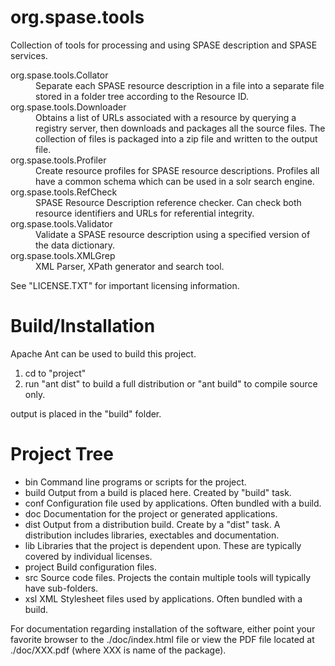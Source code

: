 org.spase.tools
======

Collection of tools for processing and using SPASE description and SPASE services.

<dt>org.spase.tools.Collator</dt><dd>Separate each SPASE resource description in a file into a separate file stored in a folder tree according to the Resource ID.</dd>
<dt>org.spase.tools.Downloader</dt><dd>Obtains a list of URLs associated with a resource by querying a registry server, then downloads and packages all the source files. The collection of files is packaged into a zip file and written to the output file.</dd>
<dt>org.spase.tools.Profiler</dt><dd>Create resource profiles for SPASE resource descriptions. Profiles all have a common schema which can be used in a solr search engine.</dd>
<dt>org.spase.tools.RefCheck</dt><dd>SPASE Resource Description reference checker. Can check both resource identifiers and URLs for referential integrity.</dd>
<dt>org.spase.tools.Validator</dt><dd>Validate a SPASE resource description using a specified version of the data dictionary.</dd>
<dt>org.spase.tools.XMLGrep</dt><dd>XML Parser, XPath generator and search tool.</dd>


See "LICENSE.TXT" for important licensing information.

# Build/Installation

Apache Ant can be used to build this project.

  1) cd to "project"
  2) run "ant dist" to build a full distribution
     or "ant build" to compile source only.

output is placed in the "build" folder.

# Project Tree

+ bin   Command line programs or scripts for the project.
+ build Output from a build is placed here. Created by "build" task.
+ conf  Configuration file used by applications. Often bundled with a build.
+ doc   Documentation for the project or generated applications.
+ dist  Output from a distribution build. Create by a "dist" task. A distribution includes libraries, exectables and documentation.
+ lib   Libraries that the project is dependent upon. These are typically covered by individual licenses.
+ project   Build configuration files. 
+ src    Source code files. Projects the contain multiple tools will typically have sub-folders.
+ xsl   XML Stylesheet files used by applications. Often bundled with a build.


For documentation regarding installation of the software, 
either point your favorite browser to the ./doc/index.html
file or view the PDF file located at ./doc/XXX.pdf (where 
XXX is name of the package).

